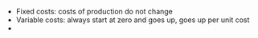  - Fixed costs: costs of production do not change
 - Variable costs: always start at zero and goes up, goes up per unit cost
 - 
<!--stackedit_data:
eyJoaXN0b3J5IjpbLTk4OTcyMjYyMF19
-->